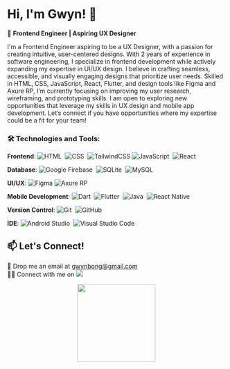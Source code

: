 # Hi, I'm Gwyn! 👋 </br>

🚀 **Frontend Engineer | Aspiring UX Designer**

I'm a Frontend Engineer aspiring to be a UX Designer, with a passion for creating intuitive, user-centered designs. With 2 years of experience in software engineering, I specialize in frontend development while actively expanding my expertise in UI/UX design. I believe in crafting seamless, accessible, and visually engaging designs that prioritize user needs. Skilled in HTML, CSS, JavaScript, React, Flutter, and design tools like Figma and Axure RP, I’m currently focusing on improving my user research, wireframing, and prototyping skills. I am open to exploring new opportunities that leverage my skills in UX design and mobile app development. Let’s connect if you have opportunities where my expertise could be a fit for your team!

### 🛠 Technologies and Tools:
**Frontend**: 
![HTML](https://img.shields.io/badge/-HTML-05122A?style=flat&logo=HTML5)&nbsp;
![CSS](https://img.shields.io/badge/-CSS-05122A?style=flat&logo=CSS3&logoColor=1572B6)&nbsp;
![TailwindCSS](https://img.shields.io/badge/TailwindCSS-%2338B2AC.svg?style=flat-square&logo=tailwind-css&logoColor=white)
![JavaScript](https://img.shields.io/badge/-JavaScript-05122A?style=flat&logo=JavaScript)&nbsp;
![React](https://img.shields.io/badge/React-JS-blue?style=flat-square&logo=react)

**Database**:
![Google Firebase](https://img.shields.io/badge/-Google%20Firebase-05122A?style=flat&logo=firebase)&nbsp;
![SQLite](https://img.shields.io/badge/-SQLite-05122A?style=flat&logo=sqlite&logoColor=007ACC)&nbsp;
![MySQL](https://img.shields.io/badge/-MySQL-05122A?style=flat&logo=mySQL)&nbsp;

**UI/UX**:
![Figma](https://img.shields.io/badge/Figma-Design-orange?style=flat-square&logo=figma)
![Axure RP](https://img.shields.io/badge/Axure%20RP-Design-blue?style=flat-square&logo=axure)

**Mobile Development**:
![Dart](https://img.shields.io/badge/-Dart-05122A?style=flat&logo=Dart&logoColor=007ACC)&nbsp;
![Flutter](https://img.shields.io/badge/-Flutter-05122A?style=flat&logo=Flutter&logoColor=007ACC)&nbsp;
![Java](https://img.shields.io/badge/-Java-05122A?style=flat&logo=Java&logoColor=FFA518)&nbsp;
![React Native](https://img.shields.io/badge/React_Native-05122A?style=flat&logo=react&logoColor=61DAFB)&nbsp;

**Version Control**:
![Git](https://img.shields.io/badge/-Git-05122A?style=flat&logo=git)&nbsp;
![GitHub](https://img.shields.io/badge/-GitHub-05122A?style=flat&logo=github)&nbsp;

**IDE**:
![Android Studio](https://img.shields.io/badge/-Android%20Studio-05122A?style=flat&logo=android-studio)&nbsp;
![Visual Studio Code](https://img.shields.io/badge/-Visual%20Studio%20Code-05122A?style=flat&logo=visual-studio-code&logoColor=007ACC)&nbsp;


## 📫 Let's Connect!
📧 Drop me an email at gwynbong@gmail.com <br>
🤝🏻 Connect with me on <a href="https://linkedin.com/in/gwyn-bxm"><img src="https://img.shields.io/badge/-Gwyn%20Bong-0077B5?style=flat&logo=Linkedin&logoColor=white"/></a>

<p align="center">
<a href="https://github.com/gwynbxm">
  <img height="180em" src="https://github-readme-stats-eight-theta.vercel.app/api/top-langs/?username=gwynbxm&layout=compact&langs_count=8&theme=dracula"/>
</a>
</p>

